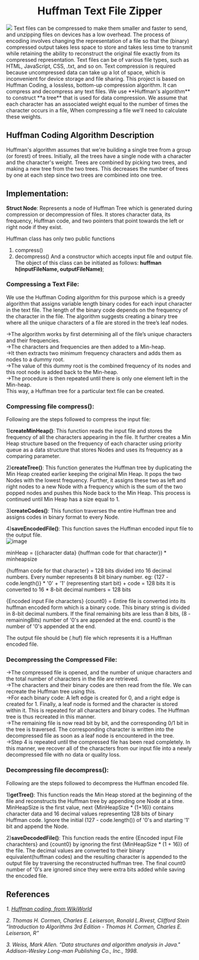 <h1 align='center'> Huffman Text File Zipper</h1>
<img center='align' src='http://4.bp.blogspot.com/-dm7N1haRYeA/UzPmZ67ZyrI/AAAAAAAAAGo/pTBUre_72aY/s1600/Compress_PDF.png'/>
Text files can be compressed to make them smaller and faster to send, and unzipping files on devices has a low overhead. The process of encoding involves changing the representation of a file so that the (binary) compressed output takes less space to store and takes less time to transmit while retaining the ability to reconstruct the original file exactly from its compressed representation. Text files can be of various file types, such as HTML, JavaScript, CSS, .txt, and so on. Text compression is required because uncompressed data can take up a lot of space, which is inconvenient for device storage and file sharing.
This project is based on Huffman Coding, a lossless, bottom-up compression algorithm. It can compress and decompress any text files.
We use **Huffman's algorithm** to construct **a tree** that is used for data compression. 
We assume that each character has an associated weight equal to the number of times the character occurs in a file,
When compressing a file we'll need to calculate these weights.

## Huffman Coding Algorithm Description

Huffman's algorithm assumes that we're building a single tree from a group (or forest) of trees. 
Initially, all the trees have a single node with a character and the character's weight. 
Trees are combined by picking two trees, and making a new tree from the two trees. 
This decreases the number of trees by one at each step since two trees are combined into one tree.

## Implementation:

**Struct Node**: Represents a node of Huffman Tree which is generated during compression or decompression of files. It stores character data, its frequency, Huffman code, and two pointers that point towards the left or right node if they exist.

Huffman class has only two public functions
1) compress()
2) decompress()
And a constructor which accepts input file and output file. The object of this class can be initiated as follows: **huffman h(inputFileName, outputFileName)**;

### Compressing a Text File:
We use the Huffman Coding algorithm for this purpose which is a greedy algorithm that assigns variable length binary codes for each input character in the text file. The length of the binary code depends on the frequency of the character in the file. The algorithm suggests creating a binary tree where all the unique characters of a file are stored in the tree’s leaf nodes.

->The algorithm works by first determining all of the file’s unique characters and their frequencies.   
->The characters and frequencies are then added to a Min-heap.   
->It then extracts two minimum frequency characters and adds them as nodes to a dummy root.   
->The value of this dummy root is the combined frequency of its nodes and this root node is added back to the Min-heap.   
->The procedure is then repeated until there is only one element left in the Min-heap.  
This way, a Huffman tree for a particular text file can be created.
### Compressing file compress():
Following are the steps followed to compress the input file:

1)**createMinHeap()**: This function reads the input file and stores the frequency of all the characters appearing in the file. It further creates a Min Heap structure based on the frequency of each character using priority queue as a data structure that stores Nodes and uses its frequency as a comparing parameter.

2)**createTree()**: This function generates the Huffman tree by duplicating the Min Heap created earlier keeping the original Min Heap. It pops the two Nodes with the lowest frequency. Further, it assigns these two as left and right nodes to a new Node with a frequency which is the sum of the two popped nodes and pushes this Node back to the Min Heap. This process is continued until Min Heap has a size equal to 1.

3)**createCodes()**: This function traverses the entire Huffman tree and assigns codes in binary format to every Node.

4)**saveEncodedFile()**: This function saves the Huffman encoded input file to the output file.  
![image](https://user-images.githubusercontent.com/129162262/231460244-5405cbf0-14f3-4e79-9ef0-74ff965a7222.png)


minHeap = ({character data} {huffman code for that character}) * minheapsize

{huffman code for that character} = 128 bits divided into 16 decimal numbers. Every number represents 8 bit binary number.
eg: {127 - code.length()} * '0' + '1' (representing start bit) + code = 128 bits
It is converted to 16 * 8-bit decimal numbers = 128 bits

{Encoded input File characters} {count0} = Entire file is converted into its huffman encoded form which is a binary code. This binary string is divided in 8-bit decimal numbers. If the final remaining bits are less than 8 bits, (8 - remainingBits) number of '0's are appended at the end. count0 is the number of '0's appended at the end.

The output file should be (.huf) file which represents it is a Huffman encoded file.
### Decompressing the Compressed File:
->The compressed file is opened, and the number of unique characters and the total number of characters in the file are retrieved.  
->The characters and their binary codes are then read from the file. We can recreate the Huffman tree using this.  
->For each binary code: 
A left edge is created for 0, and a right edge is created for 1. 
Finally, a leaf node is formed and the character is stored within it.
 This is repeated for all characters and binary codes. The Huffman tree is thus recreated in this manner.  
->The remaining file is now read bit by bit, and the corresponding 0/1 bit in the tree is traversed. The corresponding character is written into the decompressed file as soon as a leaf node is encountered in the tree.  
->Step 4 is repeated until the compressed file has been read completely. 
In this manner, we recover all of the characters from our input file into a newly decompressed file with no data or quality loss.


### Decompressing file decompress(): 
Following are the steps followed to decompress the Huffman encoded file.

1)**getTree()**: This function reads the Min Heap stored at the beginning of the file and reconstructs the Huffman tree by appending one Node at a time. MinHeapSize is the first value, next {MinHeapSize * (1+16)} contains character data and 16 decimal values representing 128 bits of binary Huffman code. Ignore the initial (127 - code.length()) of '0's and starting '1' bit and append the Node.

2)**saveDecodedFile()**: This function reads the entire {Encoded input File charachters} and {count0} by ignoring the first {MinHeapSize * (1 + 16)} of the file. The decimal values are converted to their binary equivalent(huffman codes) and the resulting character is appended to the output file by traversing the reconstructed huffman tree. The final count0 number of '0's are ignored since they were extra bits added while saving the encoded file.

## References

*1. [Huffman coding, from WikiWorld](https://www.wikiwand.com/en/Huffman_coding)*

*2. Thomas H. Cormen, Charles E. Leiserson, Ronald L.Rivest, Clifford Stein “Introduction to Algorithms 3rd Edition - Thomas H. Cormen, Charles E. Leiserson, R”*

*3. Weiss, Mark Allen. “Data structures and algorithm analysis in Java." Addison-Wesley Long-man Publishing Co., Inc., 1998.*